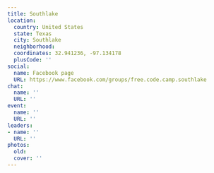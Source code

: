 ```yaml
---
title: Southlake
location:
  country: United States
  state: Texas
  city: Southlake
  neighborhood: 
  coordinates: 32.941236, -97.134178
  plusCode: ''
social:
  name: Facebook page
  URL: https://www.facebook.com/groups/free.code.camp.southlake
chat:
  name: ''
  URL: ''
event:
  name: ''
  URL: ''
leaders:
- name: ''
  URL: ''
photos:
  old: 
  cover: ''
---
```

